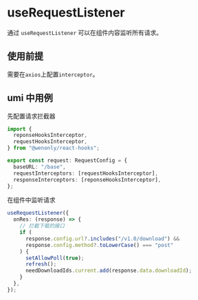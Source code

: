 # useRequestListener

通过 `useRequestListener` 可以在组件内容监听所有请求。

## 使用前提

需要在`axios`上配置`interceptor`。

## umi 中用例

先配置请求拦截器

```ts
import {
  reponseHooksInterceptor,
  requestHooksInterceptor,
} from "@wenonly/react-hooks";

export const request: RequestConfig = {
  baseURL: "/base",
  requestInterceptors: [requestHooksInterceptor],
  responseInterceptors: [reponseHooksInterceptor],
};
```

在组件中监听请求

```ts
useRequestListener({
  onRes: (response) => {
    // 拦截下载的接口
    if (
      response.config.url?.includes("/v1.0/download") &&
      response.config.method?.toLowerCase() === "post"
    ) {
      setAllowPoll(true);
      refresh();
      needDownloadIds.current.add(response.data.downloadId);
    }
  },
});
```
